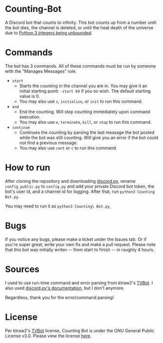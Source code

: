 # Counting-Bot
A Discord bot that counts to infinity. This bot counts up from a number until the bot dies, the channel is deleted, or until the heat death of the universe due to [Python 3 integers being unbounded](https://www.tutorialspoint.com/what-is-the-maximum-possible-value-of-an-integer-in-python).

# Commands

The bot has 3 commands. All of these commands must be run by someone with the "Manages Messages" role. 

- `start`
  - Starts the counting in the channel you are in. You may give it an initial starting point: `-start 69` if you so wish. The default starting value is 0.
  - You may also use `s`, `initialize`, or `init` to run this command.
- `end`
  - End the counting. Will stop counting immediately upon command execution.
  - You may also use `e`, `terminate`, `kill`, or `stop` to run this command.
- `continue`
  - Continues the counting by parsing the last message the bot posted while the bot was still counting. Will give you an error if the bot could not find a previous message.
  - You may also use `cont` or `c` to run this command.

# How to run
After cloning the repository and downloading [discord.py](https://discordpy.readthedocs.io/en/latest/intro.html#installing), rename `config_public.py` to `config.py` and add your private Discord bot token, 
the bot's user id, and a channel id for logging. After that, run `python3 Counting Bot.py`.

You may need to run it as `python3 Counting\ Bot.py`,

# Bugs
If you notice any bugs, please make a ticket under the Issues tab. Or if you're super great, write your own fix and make a pull request. Please note that this bot was initially writen -- from start to finish -- in roughly 4 hours.

# Sources
I used to use run-time command and error parsing from ktraw2's [TVBot](https://github.com/ktraw2/TVBot). I also used [discord.py's documentation](https://discordpy.readthedocs.io/en/latest/), but I don't anymore.

Regardless, thank you for the error/command parsing!

# License
Per ktraw2's [TVBot](https://github.com/ktraw2/TVBot) license, Counting Bot is under the GNU General Public License v3.0. Please view the license [here](./LICENSE).
